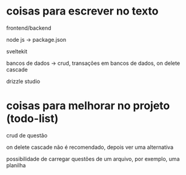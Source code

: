# coisas para escrever no texto

frontend/backend

node js -> package.json

sveltekit

bancos de dados -> crud, transações em bancos de dados, on delete cascade

drizzle studio





# coisas para melhorar no projeto (todo-list)

crud de questão

on delete cascade não é recomendado, depois ver uma alternativa

possibilidade de carregar questões de um arquivo, por exemplo, uma planilha